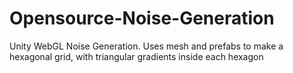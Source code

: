 # Opensource-Noise-Generation
Unity WebGL Noise Generation. Uses mesh and prefabs to make a hexagonal grid, with triangular gradients inside each hexagon
